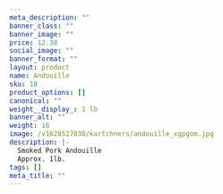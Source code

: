 ```yaml
---
meta_description: ""
banner_class: ""
banner_image: ""
price: 12.38
social_image: ""
banner_format: ""
layout: product
name: Andouille
sku: 18
product_options: []
canonical: ""
weight__display_: 1 lb
banner_alt: ""
weight: 16
image: /v1628527030/kartchners/andouille_xgpgom.jpg
description: |-
  Smoked Pork Andouille
  Approx. 1lb.
tags: []
meta_title: ""
---
```

